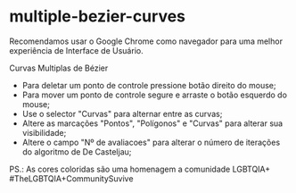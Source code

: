 # multiple-bezier-curves

Recomendamos usar o Google Chrome como navegador para uma melhor experiência de Interface de Usuário.

Curvas Multiplas de Bézier

* Para deletar um ponto de controle pressione botão direito do mouse;
* Para mover um ponto de controle segure e arraste o botão esquerdo do mouse;
* Use o selector "Curvas" para alternar entre as curvas;
* Altere as marcações "Pontos", "Polígonos" e "Curvas" para alterar sua visibilidade;
* Altere o campo "Nº de avaliacoes" para alterar o número de iterações do algoritmo de De Casteljau;

PS.: As cores coloridas são uma homenagem a comunidade LGBTQIA+
#TheLGBTQIA+CommunitySuvive

